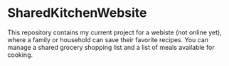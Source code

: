 # SharedKitchenWebsite
This repository contains my current project for a webiste (not online yet), where a family or household can save their favorite recipes. You can manage a shared grocery shopping list and a list of meals available for cooking.

